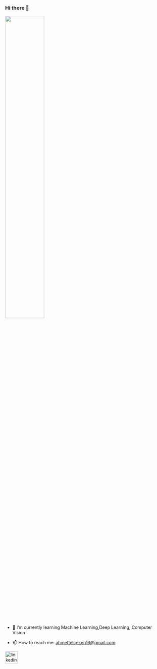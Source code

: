 ### Hi there 👋


<div>
<img width="50%" src="https://github-readme-stats.vercel.app/api?username=mrtlckn&show_icons=true&theme=dark&locale=en">
</div>

- 🌱 I’m currently learning Machine Learning,Deep Learning, Computer Vision

- 📫 How to reach me: ahmettelceken16@gmail.com

[<img src='https://cdn.jsdelivr.net/npm/simple-icons@3.0.1/icons/linkedin.svg' alt='linkedin' height='40'>](https://www.linkedin.com/in/ahmet-telçeken-7b7290147//)  
<div>

  
</div>
<!--
**mrtlckn/mrtlckn** is a ✨ _special_ ✨ repository because its `README.md` (this file) appears on your GitHub profile.

Here are some ideas to get you started:

- 🔭 I’m currently working on ...
- 🌱 I’m currently learning ...
- 👯 I’m looking to collaborate on ...
- 🤔 I’m looking for help with ...
- 💬 Ask me about ...
- 📫 How to reach me: ...
- 😄 Pronouns: ...
- ⚡ Fun fact: ...
-->
